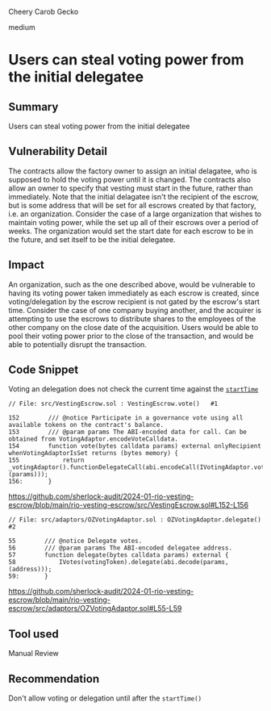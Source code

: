 Cheery Carob Gecko

medium

# Users can steal voting power from the initial delegatee

## Summary

Users can steal voting power from the initial delegatee


## Vulnerability Detail

The contracts allow the factory owner to assign an initial delagatee, who is supposed to hold the voting power until it is changed. The contracts also allow an owner to specify that vesting must start in the future, rather than immediately. Note that the initial delagatee isn't the recipient of the escrow, but is some address that will be set for all escrows created by that factory, i.e. an organization. Consider the case of a large organization that wishes to maintain voting power, while the set up all of their escrows over a period of weeks. The organization would set the start date for each escrow to be in the future, and set itself to be the initial delegatee. 


## Impact

An organization, such as the one described above, would be vulnerable to having its voting power taken immediately as each escrow is created, since voting/delegation by the escrow recipient is not gated by the escrow's start time. Consider the case of one company buying another, and the acquirer is attempting to use the escrows to distribute shares to the employees of the other company on the close date of the acquisition. Users would be able to pool their voting power prior to the close of the transaction, and would be able to potentially disrupt the transaction.


## Code Snippet

Voting an delegation does not check the current time against the [`startTime`](https://github.com/sherlock-audit/2024-01-rio-vesting-escrow/blob/main/rio-vesting-escrow/src/VestingEscrow.sol#L34)
```solidity
// File: src/VestingEscrow.sol : VestingEscrow.vote()   #1

152        /// @notice Participate in a governance vote using all available tokens on the contract's balance.
153        /// @param params The ABI-encoded data for call. Can be obtained from VotingAdaptor.encodeVoteCalldata.
154        function vote(bytes calldata params) external onlyRecipient whenVotingAdaptorIsSet returns (bytes memory) {
155            return _votingAdaptor().functionDelegateCall(abi.encodeCall(IVotingAdaptor.vote, (params)));
156:       }
```
https://github.com/sherlock-audit/2024-01-rio-vesting-escrow/blob/main/rio-vesting-escrow/src/VestingEscrow.sol#L152-L156

```solidity
// File: src/adaptors/OZVotingAdaptor.sol : OZVotingAdaptor.delegate()   #2

55        /// @notice Delegate votes.
56        /// @param params The ABI-encoded delegatee address.
57        function delegate(bytes calldata params) external {
58            IVotes(votingToken).delegate(abi.decode(params, (address)));
59:       }
```
https://github.com/sherlock-audit/2024-01-rio-vesting-escrow/blob/main/rio-vesting-escrow/src/adaptors/OZVotingAdaptor.sol#L55-L59



## Tool used

Manual Review


## Recommendation

Don't allow voting or delegation until after the `startTime()`
